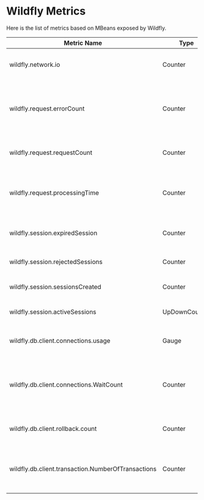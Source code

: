 # Wildfly Metrics

Here is the list of metrics based on MBeans exposed by Wildfly.

| Metric Name                                        | Type          | Attributes         | Description                                                             |
| -------------------------------------------------- | ------------- | ------------------ | ----------------------------------------------------------------------- |
| wildfly.network.io                                 | Counter       | direction, server  | Total number of bytes transferred                                       |
| wildfly.request.errorCount                         | Counter       | server, listener   | The number of 500 responses that have been sent by this listener        |
| wildfly.request.requestCount                       | Counter       | server, listener   | The number of requests this listener has served                         |
| wildfly.request.processingTime                     | Counter       | server, listener   | The total processing time of all requests handed by this listener       |
| wildfly.session.expiredSession                     | Counter       | deployment         | Number of sessions that have expired                                    |
| wildfly.session.rejectedSessions                   | Counter       | deployment         | Number of rejected sessions                                             |
| wildfly.session.sessionsCreated                    | Counter       | deployment         | Total sessions created                                                  |
| wildfly.session.activeSessions                     | UpDownCounter | deployment         | Number of active sessions                                               |
| wildfly.db.client.connections.usage                | Gauge         | data_source, state | The number of open jdbc connections                                     |
| wildfly.db.client.connections.WaitCount            | Counter       | data_source        | The number of requests that had to wait to obtain a physical connection |
| wildfly.db.client.rollback.count                   | Counter       | cause              | The total number of transactions rolled back                            |
| wildfly.db.client.transaction.NumberOfTransactions | Counter       |                    | The total number of transactions (top-level and nested) created         |
